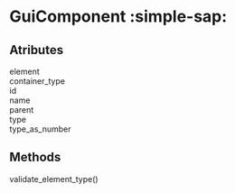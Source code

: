 # GuiComponent :simple-sap:

## Atributes

element  
container_type  
id  
name  
parent  
type  
type_as_number

## Methods

validate_element_type()
